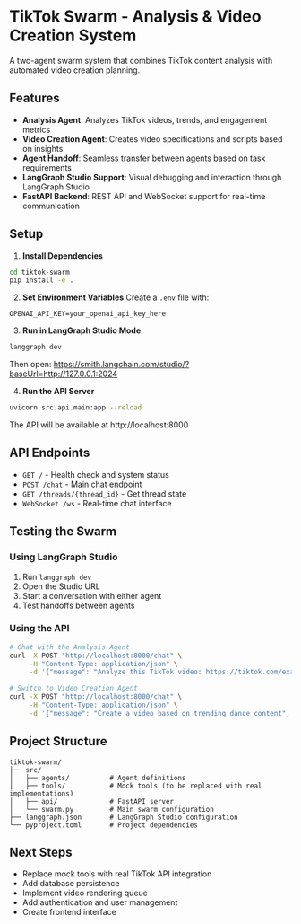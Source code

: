 # TikTok Swarm - Analysis & Video Creation System

A two-agent swarm system that combines TikTok content analysis with automated video creation planning.

## Features

- **Analysis Agent**: Analyzes TikTok videos, trends, and engagement metrics
- **Video Creation Agent**: Creates video specifications and scripts based on insights
- **Agent Handoff**: Seamless transfer between agents based on task requirements
- **LangGraph Studio Support**: Visual debugging and interaction through LangGraph Studio
- **FastAPI Backend**: REST API and WebSocket support for real-time communication

## Setup

1. **Install Dependencies**
```bash
cd tiktok-swarm
pip install -e .
```

2. **Set Environment Variables**
Create a `.env` file with:
```
OPENAI_API_KEY=your_openai_api_key_here
```

3. **Run in LangGraph Studio Mode**
```bash
langgraph dev
```
Then open: https://smith.langchain.com/studio/?baseUrl=http://127.0.0.1:2024

4. **Run the API Server**
```bash
uvicorn src.api.main:app --reload
```
The API will be available at http://localhost:8000

## API Endpoints

- `GET /` - Health check and system status
- `POST /chat` - Main chat endpoint
- `GET /threads/{thread_id}` - Get thread state
- `WebSocket /ws` - Real-time chat interface

## Testing the Swarm

### Using LangGraph Studio
1. Run `langgraph dev`
2. Open the Studio URL
3. Start a conversation with either agent
4. Test handoffs between agents

### Using the API
```bash
# Chat with the Analysis Agent
curl -X POST "http://localhost:8000/chat" \
     -H "Content-Type: application/json" \
     -d '{"message": "Analyze this TikTok video: https://tiktok.com/example"}'

# Switch to Video Creation Agent
curl -X POST "http://localhost:8000/chat" \
     -H "Content-Type: application/json" \
     -d '{"message": "Create a video based on trending dance content", "active_agent": "VideoCreationAgent"}'
```

## Project Structure
```
tiktok-swarm/
├── src/
│   ├── agents/          # Agent definitions
│   ├── tools/           # Mock tools (to be replaced with real implementations)
│   ├── api/             # FastAPI server
│   └── swarm.py         # Main swarm configuration
├── langgraph.json       # LangGraph Studio configuration
└── pyproject.toml       # Project dependencies
```

## Next Steps
- Replace mock tools with real TikTok API integration
- Add database persistence
- Implement video rendering queue
- Add authentication and user management
- Create frontend interface